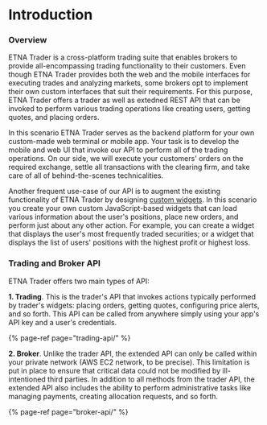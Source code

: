# Introduction

### Overview

ETNA Trader is a cross-platform trading suite that enables brokers to provide all-encompassing trading functionality to their customers. Even though ETNA Trader provides both the web and the mobile interfaces for executing trades and analyzing markets, some brokers opt to implement their own custom interfaces that suit their requirements. For this purpose, ETNA Trader offers a trader as well as extedned REST API that can be invoked to perform various trading operations like creating users, getting quotes, and placing orders. 

In this scenario ETNA Trader serves as the backend platform for your own custom-made web terminal or mobile app. Your task is to develop the mobile and web UI that invoke our API to perform all of the trading operations. On our side, we will execute your customers' orders on the required exchange, settle all transactions with the clearing firm, and take care of all of behind-the-scenes technicalities.

Another frequent use-case of our API is to augment the existing functionality of ETNA Trader by designing [custom widgets](https://help.etnatrader.com/administrator-guide/administrators-widgets/system-widgets). In this scenario you create your own custom JavaScript-based widgets that can load various information about the user's positions, place new orders, and perform just about any other action. For example, you can create a widget that displays the user's most frequently traded securities; or a widget that displays the list of users' positions with the highest profit or highest loss.

### Trading and Broker API

ETNA Trader offers two main types of API:

**1. Trading**. This is the trader's API that invokes actions typically performed by trader's widgets: placing orders, getting quotes, configuring price alerts, and so forth. This API can be called from anywhere simply using your app's API key and a user's credentials. 

{% page-ref page="trading-api/" %}

**2. Broker**. Unlike the trader API, the extended API can only be called within your private network \(AWS EC2 network, to be precise\). This limitation is put in place to ensure that critical data could not be modified by ill-intentioned third parties. In addition to all methods from the trader API, the extended API also includes the ability to perform administrative tasks like managing payments, creating allocation requests, and so forth.

{% page-ref page="broker-api/" %}

